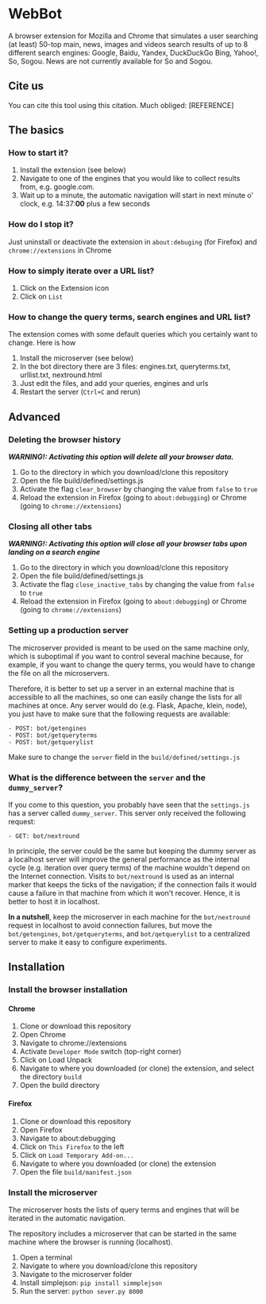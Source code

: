 
# WebBot

A browser extension for Mozilla and Chrome that simulates a user searching (at least) 50-top main, news, images and videos search results of up to 8 different search engines: Google, Baidu, Yandex, DuckDuckGo Bing, Yahoo!, So, Sogou. News are not currently available for So and Sogou.

## Cite us

You can cite this tool using this citation. Much obliged:
[REFERENCE]


## The basics

### How to start it?

1. Install the extension (see below)
2. Navigate to one of the engines that you would like to collect results from, e.g. google.com. 
3. Wait up to a minute, the automatic navigation will start in next minute o' clock, e.g. 14:37:**00**  plus a few seconds


### How do I stop it?

Just uninstall or deactivate the extension in `about:debuging` (for Firefox) and `chrome://extensions` in Chrome

### How to simply iterate over a URL list?

1. Click on the Extension icon
2. Click on `List`

### How to change the query terms, search engines and URL list?

The extension comes with some default queries which you certainly want to change. Here is how

1. Install the microserver (see below)
2. In the bot directory there are 3 files: engines.txt, queryterms.txt, urllist.txt, nextround.html
3. Just edit the files, and add your queries, engines and urls
4. Restart the server (`Ctrl+C` and rerun)


## Advanced

### Deleting the browser history

***WARNING!: Activating this option will delete all your browser data.***

1. Go to the directory in which you download/clone this repository
2. Open the file build/defined/settings.js
3. Activate the flag `clear_browser` by changing the value from `false` to `true`
4. Reload the extension in Firefox (going to `about:debugging`) or Chrome (going to `chrome://extensions`)

### Closing all other tabs

***WARNING!: Activating this option will close all your browser tabs upon landing on a search engine***

1. Go to the directory in which you download/clone this repository
2. Open the file build/defined/settings.js
3. Activate the flag `close_inactive_tabs` by changing the value from `false` to `true`
4. Reload the extension in Firefox (going to `about:debugging`) or Chrome (going to `chrome://extensions`)

### Setting up a production server

The microserver provided is meant to be used on the same machine only, which is suboptimal if you want to control several machine because, for example, if you want to change the query terms, you would have to change the file on all the microservers.

Therefore, it is better to set up a server in an external machine that is accessible to all the machines, so one can easily change the lists for all machines at once. Any server would do (e.g. Flask, Apache, klein, node), you just have to make sure that the following requests are available:

	- POST: bot/getengines
	- POST: bot/getqueryterms
	- POST: bot/getquerylist
 
Make sure to change the `server` field in the `build/defined/settings.js`
 
### What is the difference between the `server` and the `dummy_server`?

If you come to this question, you probably have seen that the `settings.js` has a server called `dummy_server`. This server only received the following request:

    - GET: bot/nextround

In principle, the server could be the same but keeping the dummy server as a localhost server will improve the general performance as the internal cycle (e.g. iteration over query terms) of the machine wouldn't depend on the Internet connection. Visits to `bot/nextround` is used as an internal marker that keeps the ticks of the navigation; if the connection fails it would cause a failure in that machine from which it won't recover. Hence, it is better to host it in localhost. 

**In a nutshell**, keep the microserver in each machine for the `bot/nextround` request in localhost to avoid connection failures, but move the `bot/getengines`, `bot/getqueryterms`, and `bot/qetquerylist` to a centralized server to make it easy to configure experiments.

## Installation

### Install the browser installation

#### Chrome
1. Clone or download this repository
2. Open Chrome
3. Navigate to chrome://extensions
4. Activate `Developer Mode` switch (top-right corner)
5. Click on Load Unpack
6. Navigate to where you downloaded (or clone) the extension, and select the directory `build`
7. Open the build directory

#### Firefox

1. Clone or download this repository
2. Open Firefox
3. Navigate to about:debugging
4. Click on `This Firefox` to the left
5. Click on `Load Temporary Add-on...`
6. Navigate to where you downloaded (or clone) the extension
7. Open the file `build/manifest.json`


### Install the microserver

The microserver hosts the lists of query terms and engines that will be iterated in the automatic navigation. 

The repository includes a microserver that can be started in the same machine where the browser is running (localhost).

1. Open a terminal
2. Navigate to where you download/clone this repository
3. Navigate to the microserver folder
4. Install simplejson: `pip install simmplejson`
5. Run the server: `python sever.py 8000`
